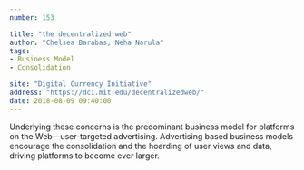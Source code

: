 ```yaml
---
number: 153

title: "the decentralized web"
author: "Chelsea Barabas, Neha Narula"
tags:
- Business Model
- Consolidation

site: "Digital Currency Initiative"
address: "https://dci.mit.edu/decentralizedweb/"
date: 2018-08-09 09:40:00
---
```


Underlying these concerns is the predominant business model for platforms on the Web—user-targeted advertising. Advertising based business models encourage the consolidation and the hoarding of user views and data, driving platforms to become ever larger.
